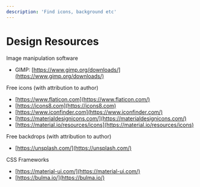 ```yaml
---
description: 'Find icons, background etc'
---
```


# Design Resources

Image manipulation software

* GIMP: [https://www.gimp.org/downloads/](https://www.gimp.org/downloads/)

Free icons \(with attribution to author\)

* [https://www.flaticon.com](https://www.flaticon.com/)
* [https://icons8.com](https://icons8.com)
* [https://www.iconfinder.com](https://www.iconfinder.com/)
* [https://materialdesignicons.com/](https://materialdesignicons.com/)
* [https://material.io/resources/icons](https://material.io/resources/icons)

Free backdrops \(with attribution to author\)

* [https://unsplash.com/](https://unsplash.com/)

CSS Frameworks

* [https://material-ui.com/](https://material-ui.com/)
* [https://bulma.io/](https://bulma.io/)



